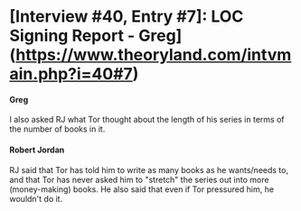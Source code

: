 # [Interview #40, Entry #7]: LOC Signing Report - Greg](https://www.theoryland.com/intvmain.php?i=40#7)

#### Greg

I also asked RJ what Tor thought about the length of his series in terms of the number of books in it.

#### Robert Jordan

RJ said that Tor has told him to write as many books as he wants/needs to, and that Tor has never asked him to "stretch" the series out into more (money-making) books. He also said that even if Tor pressured him, he wouldn't do it.

